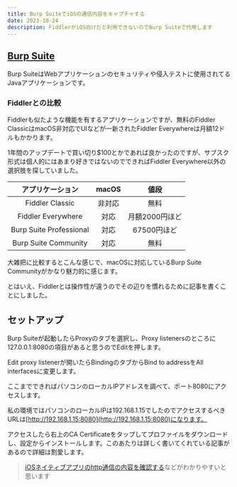 ```yaml
---
title: Burp SuiteでiOSの通信内容をキャプチャする 
date: 2023-10-24
description: FiddlerがiOS向けだと利用できないのでBurp Suiteで代用します 
---
```


## [Burp Suite](https://portswigger.net/burp)

Burp SuiteはWebアプリケーションのセキュリティや侵入テストに使用されてるJavaアプリケーションです。

### Fiddlerとの比較

Fiddlerも似たような機能を有するアプリケーションですが、無料のFiddler ClassicはmacOS非対応でUIなどが一新されたFiddler Everywhereは月額12ドルもかかります。

1年間のアップデートで買い切り$100とかであれば良かったのですが、サブスク形式は個人的にはあまり好きではないのでできればFiddler Everywhere以外の選択肢を探していました。

| アプリケーション        | macOS  | 値段           | 
| :---------------------: | :----: | :------------: | 
| Fiddler Classic         | 非対応 | 無料           | 
| Fiddler Everywhere      | 対応   | 月額2000円ほど | 
| Burp Suite Professional | 対応   | 67500円ほど    | 
| Burp Suite Community    | 対応   | 無料           | 

大雑把に比較するとこんな感じで、macOSに対応しているBurp Suite Communityがかなり魅力的に感じます。

とはいえ、Fiddlerとは操作性が違うのでその辺りを慣れるために記事を書くことにしました。

## セットアップ

Burp Suiteが起動したらProxyのタブを選択し、Proxy listenersのところに127.0.0.1:8080の項目があると思うのでEditを押します。

Edit proxy listenerが開いたらBindingのタブからBind to addressをAll interfacesに変更します。

ここまでできればパソコンのローカルIPアドレスを調べて、ポート8080にアクセスします。

私の環境ではパソコンのローカルIPは192.168.1.15でしたのでアクセスするべきURLは[http://192.168.1.15:8080](http://192.168.1.15:8080)になります。

アクセスしたら右上のCA Certificateをタップしてプロファイルをダウンロードし、設定からインストールします。このあたりは詳しく書いてくれている記事があるので詳細は割愛します。

> [iOSネイティブアプリのhttp通信の内容を確認する](https://qiita.com/fnm0131/items/53298e5dd3c367b84d41)などがわかりやすいと思います
